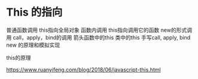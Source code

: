 # This 的指向

普通函数调用 this指向全局对象
函数内调用 this指向调用它的函数
new的形式调用
call，apply，bind的调用
箭头函数中的this
类中的this
手写call, apply, bind
new 的原理和模拟实现





this的原理

https://www.ruanyifeng.com/blog/2018/06/javascript-this.html